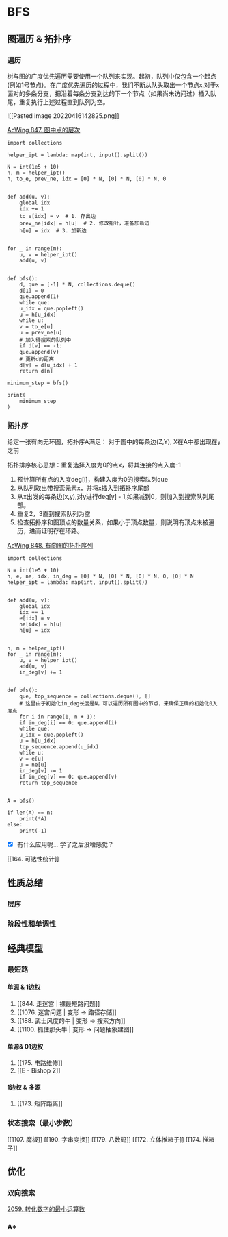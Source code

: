 # BFS
## 图遍历 & 拓扑序

### 遍历

树与图的广度优先遍历需要使用一个队列来实现。起初，队列中仅包含一个起点(例如1号节点)。在广度优先遍历的过程中，我们不断从队头取出一个节点x,对于x面对的多条分支，把沿着每条分支到达的下一个节点（如果尚未访问过）插入队尾，重复执行上述过程直到队列为空。

![[Pasted image 20220416142825.png]]

[AcWing 847. 图中点的层次](https://www.acwing.com/problem/content/849/)

```python3
import collections  
  
helper_ipt = lambda: map(int, input().split())  
  
N = int(1e5 + 10)  
n, m = helper_ipt()  
h, to_e, prev_ne, idx = [0] * N, [0] * N, [0] * N, 0  
  
  
def add(u, v):  
    global idx  
    idx += 1  
    to_e[idx] = v  # 1. 存出边  
    prev_ne[idx] = h[u]  # 2. 修改指针，准备加新边  
    h[u] = idx  # 3. 加新边  
  
  
for _ in range(m):  
    u, v = helper_ipt()  
    add(u, v)  
  
  
def bfs():  
    d, que = [-1] * N, collections.deque()  
    d[1] = 0  
    que.append(1)  
    while que:  
    u_idx = que.popleft()  
    u = h[u_idx]  
    while u:  
    v = to_e[u]  
    u = prev_ne[u]  
    # 加入待搜索的队列中  
    if d[v] == -1:  
    que.append(v)  
    # 更新d的距离  
    d[v] = d[u_idx] + 1  
    return d[n]  
  
minimum_step = bfs()  
  
print(  
    minimum_step  
)
```


### 拓扑序

 给定一张有向无环图，拓扑序A满足： 对于图中的每条边(Z,Y), X在A中都出现在y之前
 
 拓扑排序核心思想：重复选择入度为0的点x，将其连接的点入度-1
 1. 预计算所有点的入度deg[i]，构建入度为0的搜索队列que
 2. 从队列取出带搜索元素x，并将x插入到拓扑序尾部
 3. 从x出发的每条边(x,y),对y进行deg[y] - 1,如果减到0，则加入到搜索队列尾部。
 4. 重复2，3直到搜索队列为空
 5. 检查拓扑序和图顶点的数量关系，如果小于顶点数量，则说明有顶点未被遍历，进而证明存在环路。

[AcWing 848. 有向图的拓扑序列](https://www.acwing.com/problem/content/850/)

```python3
import collections  
  
N = int(1e5 + 10)  
h, e, ne, idx, in_deg = [0] * N, [0] * N, [0] * N, 0, [0] * N  
helper_ipt = lambda: map(int, input().split())  
  
  
def add(u, v):  
    global idx  
    idx += 1  
    e[idx] = v  
    ne[idx] = h[u]  
    h[u] = idx  
  
  
n, m = helper_ipt()  
for _ in range(m):  
    u, v = helper_ipt()  
    add(u, v)  
    in_deg[v] += 1  
  
  
def bfs():  
    que, top_sequence = collections.deque(), []  
    # 这里由于初始化in_deg长度是N，可以遍历所有图中的节点，来确保正确的初始化0入度点  
    for i in range(1, n + 1):  
    if in_deg[i] == 0: que.append(i)  
    while que:  
    u_idx = que.popleft()  
    u = h[u_idx]  
    top_sequence.append(u_idx)  
    while u:  
    v = e[u]  
    u = ne[u]  
    in_deg[v] -= 1  
    if in_deg[v] == 0: que.append(v)  
    return top_sequence  
  
  
A = bfs()  
  
if len(A) == n:  
    print(*A)  
else:  
    print(-1)
```

- [x] 有什么应用呢... 学了之后没啥感觉？

[[164. 可达性统计]] 

## 性质总结

### 层序
### 阶段性和单调性

## 经典模型

### 最短路

#### 单源 & 1边权

1. [[844. 走迷宫 | 裸最短路问题]]
2. [[1076. 迷宫问题 | 变形 -> 路径存储]]
3. [[188. 武士风度的牛 | 变形 -> 搜索方向]]
4. [[1100. 抓住那头牛 | 变形 -> 问题抽象建图]]

#### 单源& 01边权
1. [[175. 电路维修]]
2. [[E - Bishop 2]]

#### 1边权 & 多源
1. [[173. 矩阵距离]]

### 状态搜索（最小步数）

[[1107. 魔板]]
[[190. 字串变换]]
[[179. 八数码]]
[[172. 立体推箱子]]
[[174. 推箱子]]

## 优化
###  双向搜索
[2059. 转化数字的最小运算数](https://leetcode-cn.com/problems/minimum-operations-to-convert-number/)
###  A*
